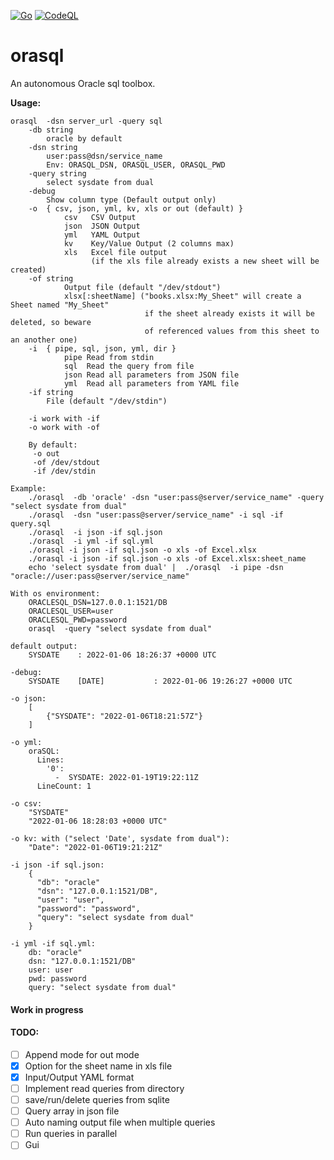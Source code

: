 [![Go](https://github.com/Tracnac/orasql/actions/workflows/go.yml/badge.svg)](https://github.com/Tracnac/orasql/actions/workflows/go.yml) [![CodeQL](https://github.com/Tracnac/orasql/actions/workflows/codeql-analysis.yml/badge.svg)](https://github.com/Tracnac/orasql/actions/workflows/codeql-analysis.yml)

# orasql
An autonomous Oracle sql toolbox.

__Usage:__
```man
orasql  -dsn server_url -query sql
    -db string
        oracle by default
    -dsn string
        user:pass@dsn/service_name
        Env: ORASQL_DSN, ORASQL_USER, ORASQL_PWD
    -query string
        select sysdate from dual
    -debug
        Show column type (Default output only)
    -o  { csv, json, yml, kv, xls or out (default) }
            csv   CSV Output
            json  JSON Output
            yml   YAML Output
            kv    Key/Value Output (2 columns max)
            xls   Excel file output
                  (if the xls file already exists a new sheet will be created)
    -of string
            Output file (default "/dev/stdout")
            xlsx[:sheetName] ("books.xlsx:My_Sheet" will create a Sheet named "My_Sheet" 
                              if the sheet already exists it will be deleted, so beware
                              of referenced values from this sheet to an another one)
    -i  { pipe, sql, json, yml, dir }
            pipe Read from stdin
            sql  Read the query from file
            json Read all parameters from JSON file
            yml  Read all parameters from YAML file
    -if string
        File (default "/dev/stdin")

    -i work with -if
    -o work with -of

    By default:
     -o out
     -of /dev/stdout
     -if /dev/stdin

Example:
    ./orasql  -db 'oracle' -dsn "user:pass@server/service_name" -query "select sysdate from dual"
    ./orasql  -dsn "user:pass@server/service_name" -i sql -if query.sql
    ./orasql  -i json -if sql.json
    ./orasql  -i yml -if sql.yml
    ./orasql -i json -if sql.json -o xls -of Excel.xlsx
    ./orasql -i json -if sql.json -o xls -of Excel.xlsx:sheet_name
    echo 'select sysdate from dual' |  ./orasql  -i pipe -dsn "oracle://user:pass@server/service_name"

With os environment: 
    ORACLESQL_DSN=127.0.0.1:1521/DB
    ORACLESQL_USER=user
    ORACLESQL_PWD=password
    orasql  -query "select sysdate from dual"

default output:
    SYSDATE    : 2022-01-06 18:26:37 +0000 UTC

-debug:
    SYSDATE    [DATE]           : 2022-01-06 19:26:27 +0000 UTC

-o json:
    [
        {"SYSDATE": "2022-01-06T18:21:57Z"}
    ]

-o yml:
    oraSQL:
      Lines:
        '0':
          -  SYSDATE: 2022-01-19T19:22:11Z
      LineCount: 1

-o csv:
    "SYSDATE"
    "2022-01-06 18:28:03 +0000 UTC"

-o kv: with ("select 'Date', sysdate from dual"):
    "Date": "2022-01-06T19:21:21Z"

-i json -if sql.json:
    {
      "db": "oracle"
      "dsn": "127.0.0.1:1521/DB",
      "user": "user",
      "password": "password",
      "query": "select sysdate from dual"
    }

-i yml -if sql.yml:
    db: "oracle"
    dsn: "127.0.0.1:1521/DB"
    user: user
    pwd: password
    query: "select sysdate from dual"
```

#### Work in progress
#### TODO:
- [ ] Append mode for out mode
- [x] Option for the sheet name in xls file
- [x] Input/Output YAML format
- [ ] Implement read queries from directory
- [ ] save/run/delete queries from sqlite
- [ ] Query array in json file
- [ ] Auto naming output file when multiple queries
- [ ] Run queries in parallel
- [ ] Gui